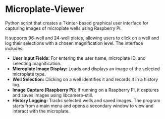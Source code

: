 # Microplate-Viewer
Python script that creates a Tkinter-based graphical user interface for capturing images of microplate wells using Raspberry Pi.

It supports 96-well and 24-well plates, allowing users to click on a well and log their selections with a chosen magnification level. The interface includes:

- **User Input Fields:** For entering the user name, microplate ID, and selecting magnification.
- **Microplate Image Display:** Loads and displays an image of the selected microplate type.
- **Well Selection:** Clicking on a well identifies it and records it in a history log.
- **Image Capture (Raspberry Pi):** If running on a Raspberry Pi, it captures and saves images using libcamera-still.
- **History Logging:** Tracks selected wells and saved images.
The program starts from a main menu and opens a secondary window to view and interact with the microplate.

